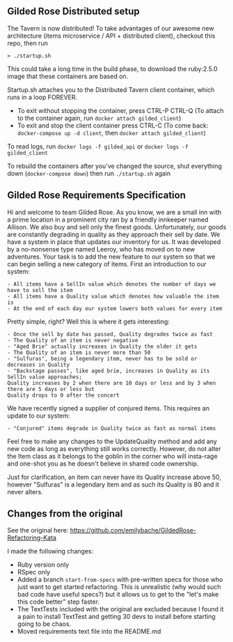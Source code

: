 ## Gilded Rose Distributed setup

The Tavern is now distributed! To take advantages of our awesome new architecture (items microservice / API + distributed client), checkout this repo, then run

    > ./startup.sh

This could take a long time in the build phase, to download the ruby:2.5.0 image that these containers are
based on.

Startup.sh attaches you to the Distributed Tavern client container, which runs in a loop FOREVER.

- To exit without stopping the container, press CTRL-P CTRL-Q (To attach to the container again, run `docker attach gilded_client`)
- To exit and stop the client container press CTRL-C (To come back: `docker-compose up -d client`, then `docker attach gilded_client`)

To read logs, run `docker logs -f gilded_api` or `docker logs -f gilded_client`

To rebuild the containers after you've changed the source, shut everything down (`docker-compose down`) then run `./startup.sh` again

## Gilded Rose Requirements Specification

Hi and welcome to team Gilded Rose. As you know, we are a small inn with a prime location in a
prominent city ran by a friendly innkeeper named Allison. We also buy and sell only the finest goods.
Unfortunately, our goods are constantly degrading in quality as they approach their sell by date. We
have a system in place that updates our inventory for us. It was developed by a no-nonsense type named
Leeroy, who has moved on to new adventures. Your task is to add the new feature to our system so that
we can begin selling a new category of items. First an introduction to our system:

	- All items have a SellIn value which denotes the number of days we have to sell the item
	- All items have a Quality value which denotes how valuable the item is
	- At the end of each day our system lowers both values for every item

Pretty simple, right? Well this is where it gets interesting:

	- Once the sell by date has passed, Quality degrades twice as fast
	- The Quality of an item is never negative
	- "Aged Brie" actually increases in Quality the older it gets
	- The Quality of an item is never more than 50
	- "Sulfuras", being a legendary item, never has to be sold or decreases in Quality
	- "Backstage passes", like aged brie, increases in Quality as its SellIn value approaches;
	Quality increases by 2 when there are 10 days or less and by 3 when there are 5 days or less but
	Quality drops to 0 after the concert

We have recently signed a supplier of conjured items. This requires an update to our system:

	- "Conjured" items degrade in Quality twice as fast as normal items

Feel free to make any changes to the UpdateQuality method and add any new code as long as everything
still works correctly. However, do not alter the Item class as it belongs to the
goblin in the corner who will insta-rage and one-shot you as he doesn't believe in shared code
ownership.

Just for clarification, an item can never have its Quality increase above 50, however "Sulfuras" is a
legendary item and as such its Quality is 80 and it never alters.

## Changes from the original
See the original here: https://github.com/emilybache/GildedRose-Refactoring-Kata

I made the following changes:
- Ruby version only
- RSpec only
- Added a branch `start-from-specs` with pre-written specs for those who just want to get started refactoring. This is unrealistic (why would such bad code have useful specs?) but it allows us to get to the "let's make this code better" step faster. 
- The TextTests included with the original are excluded because I found it a pain to install TextTest and getting 30 devs to install before starting going to be chaos.
- Moved requirements text file into the README.md


